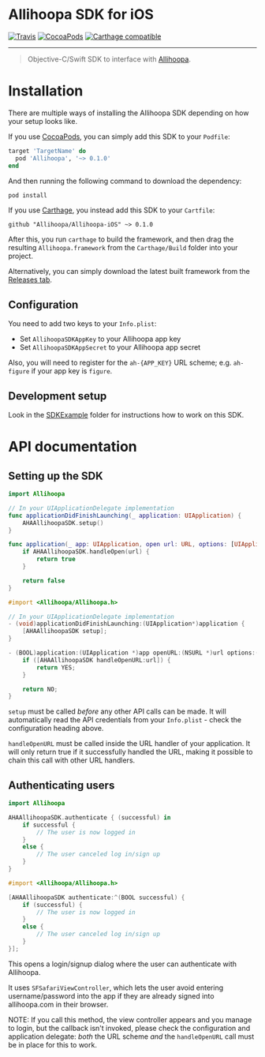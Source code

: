 Allihoopa SDK for iOS
=====================

[![Travis](https://img.shields.io/travis/allihoopa/Allihoopa-iOS/master.svg?maxAge=2592000&style=flat-square)]()
[![CocoaPods](https://img.shields.io/cocoapods/v/Allihoopa.svg?maxAge=2592000&style=flat-square)]()
[![Carthage compatible](https://img.shields.io/badge/Carthage-compatible-4BC51D.svg?style=flat-square)](https://github.com/Carthage/Carthage)

----

> Objective-C/Swift SDK to interface with [Allihoopa].

# Installation

There are multiple ways of installing the Allihoopa SDK depending on how your
setup looks like.

If you use [CocoaPods], you can simply add this SDK to your `Podfile`:

```ruby
target 'TargetName' do
  pod 'Allihoopa', '~> 0.1.0'
end
```

And then running the following command to download the dependency:

```bash
pod install
```

If you use [Carthage], you instead add this SDK to your `Cartfile`:

```
github "Allihoopa/Allihoopa-iOS" ~> 0.1.0
```

After this, you run `carthage` to build the framework, and then drag the
resulting `Allihoopa.framework` from the `Carthage/Build` folder into your
project.

Alternatively, you can simply download the latest built framework from the
[Releases tab].

## Configuration

You need to add two keys to your `Info.plist`: 

* Set `AllihoopaSDKAppKey` to your Allihoopa app key
* Set `AllihoopaSDKAppSecret` to your Allihoopa app secret

Also, you will need to register for the `ah-{APP_KEY}` URL scheme; e.g. 
`ah-figure` if your app key is `figure`.


## Development setup

Look in the [SDKExample] folder for instructions how to work on this SDK.


# API documentation

## Setting up the SDK

```swift
import Allihoopa

// In your UIApplicationDelegate implementation
func applicationDidFinishLaunching(_ application: UIApplication) {
    AHAAllihoopaSDK.setup()
}

func application(_ app: UIApplication, open url: URL, options: [UIApplicationOpenURLOptionsKey : Any] = [:]) -> Bool {
    if AHAAllihoopaSDK.handleOpen(url) {
        return true
    }

    return false
}
```

```objective-c
#import <Allihoopa/Allihoopa.h>

// In your UIApplicationDelegate implementation
- (void)applicationDidFinishLaunching:(UIApplication*)application {
    [AHAAllihoopaSDK setup];
}

- (BOOL)application:(UIApplication *)app openURL:(NSURL *)url options:(NSDictionary<UIApplicationOpenURLOptionsKey,id> *)options {
    if ([AHAAllihoopaSDK handleOpenURL:url]) {
        return YES;
    }

    return NO;
}
```

`setup` must be called *before* any other API calls can be made. It will
automatically read the API credentials from your `Info.plist` - check the
configuration heading above.

`handleOpenURL` must be called inside the URL handler of your application. It
will only return true if it successfully handled the URL, making it possible to
chain this call with other URL handlers.


## Authenticating users

```swift
import Allihoopa

AHAAllihoopaSDK.authenticate { (successful) in
    if successful {
        // The user is now logged in
    }
    else {
        // The user canceled log in/sign up
    }
}
```

```objective-c
#import <Allihoopa/Allihoopa.h>

[AHAAllihoopaSDK authenticate:^(BOOL successful) {
    if (successful) {
        // The user is now logged in
    }
    else {
        // The user canceled log in/sign up
    }
}];
```

This opens a login/signup dialog where the user can authenticate with Allihoopa.

It uses `SFSafariViewController`, which lets the user avoid entering
username/password into the app if they are already signed into allihoopa.com in
their browser.

NOTE: If you call this method, the view controller appears and you manage to
login, but the callback isn't invoked, please check the configuration and
application delegate: *both* the URL scheme *and* the `handleOpenURL` call must
be in place for this to work.


[Allihoopa]: https://allihoopa.com
[CocoaPods]: https://cocoapods.org
[Carthage]: https://github.com/carthage/carthage
[Releases tab]: https://github.com/allihoopa/Allihoopa-iOS/releases
[SDKExample]: SDKExample
